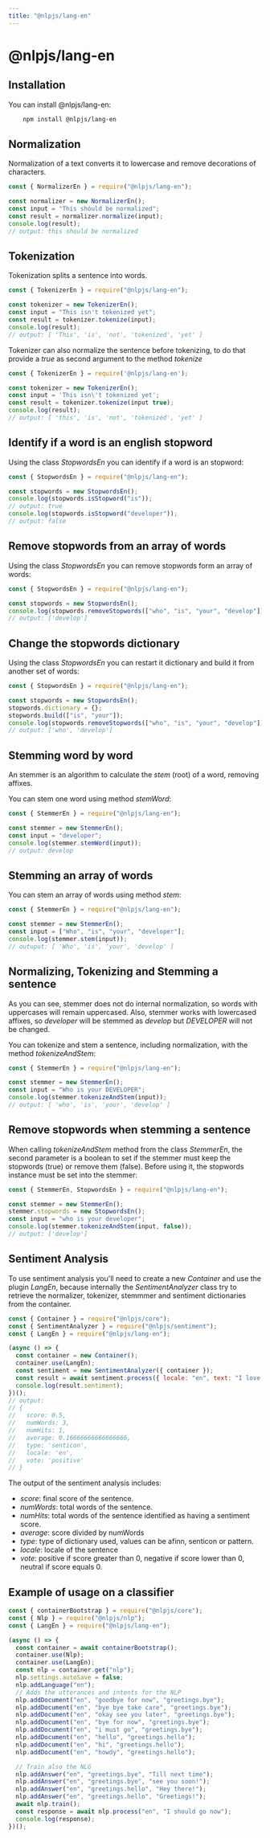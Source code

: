 ```yaml
---
title: "@nlpjs/lang-en"
---
```


# @nlpjs/lang-en

## Installation

You can install @nlpjs/lang-en:

```bash
    npm install @nlpjs/lang-en
```

## Normalization

Normalization of a text converts it to lowercase and remove decorations of characters.

```javascript
const { NormalizerEn } = require("@nlpjs/lang-en");

const normalizer = new NormalizerEn();
const input = "This shóuld be normalized";
const result = normalizer.normalize(input);
console.log(result);
// output: this should be normalized
```

## Tokenization

Tokenization splits a sentence into words.

```javascript
const { TokenizerEn } = require("@nlpjs/lang-en");

const tokenizer = new TokenizerEn();
const input = "This isn't tokenized yet";
const result = tokenizer.tokenize(input);
console.log(result);
// output: [ 'This', 'is', 'not', 'tokenized', 'yet' ]
```

Tokenizer can also normalize the sentence before tokenizing, to do that provide a _true_ as second argument to the method _tokenize_

```javascript
const { TokenizerEn } = require('@nlpjs/lang-en');

const tokenizer = new TokenizerEn();
const input = 'This isn\'t tokenized yet';
const result = tokenizer.tokenize(input true);
console.log(result);
// output: [ 'this', 'is', 'not', 'tokenized', 'yet' ]
```

## Identify if a word is an english stopword

Using the class _StopwordsEn_ you can identify if a word is an stopword:

```javascript
const { StopwordsEn } = require("@nlpjs/lang-en");

const stopwords = new StopwordsEn();
console.log(stopwords.isStopword("is"));
// output: true
console.log(stopwords.isStopword("developer"));
// output: false
```

## Remove stopwords from an array of words

Using the class _StopwordsEn_ you can remove stopwords form an array of words:

```javascript
const { StopwordsEn } = require("@nlpjs/lang-en");

const stopwords = new StopwordsEn();
console.log(stopwords.removeStopwords(["who", "is", "your", "develop"]));
// output: ['develop']
```

## Change the stopwords dictionary

Using the class _StopwordsEn_ you can restart it dictionary and build it from another set of words:

```javascript
const { StopwordsEn } = require("@nlpjs/lang-en");

const stopwords = new StopwordsEn();
stopwords.dictionary = {};
stopwords.build(["is", "your"]);
console.log(stopwords.removeStopwords(["who", "is", "your", "develop"]));
// output: ['who', 'develop']
```

## Stemming word by word

An stemmer is an algorithm to calculate the _stem_ (root) of a word, removing affixes.

You can stem one word using method _stemWord_:

```javascript
const { StemmerEn } = require("@nlpjs/lang-en");

const stemmer = new StemmerEn();
const input = "developer";
console.log(stemmer.stemWord(input));
// output: develop
```

## Stemming an array of words

You can stem an array of words using method _stem_:

```javascript
const { StemmerEn } = require("@nlpjs/lang-en");

const stemmer = new StemmerEn();
const input = ["Who", "is", "your", "developer"];
console.log(stemmer.stem(input));
// outuput: [ 'Who', 'is', 'your', 'develop' ]
```

## Normalizing, Tokenizing and Stemming a sentence

As you can see, stemmer does not do internal normalization, so words with uppercases will remain uppercased.
Also, stemmer works with lowercased affixes, so _developer_ will be stemmed as _develop_ but _DEVELOPER_ will not be changed.

You can tokenize and stem a sentence, including normalization, with the method _tokenizeAndStem_:

```javascript
const { StemmerEn } = require("@nlpjs/lang-en");

const stemmer = new StemmerEn();
const input = "Who is your DEVELOPER";
console.log(stemmer.tokenizeAndStem(input));
// output: [ 'who', 'is', 'your', 'develop' ]
```

## Remove stopwords when stemming a sentence

When calling _tokenizeAndStem_ method from the class _StemmerEn_, the second parameter is a boolean to set if the stemmer must keep the stopwords (true) or remove them (false). Before using it, the stopwords instance must be set into the stemmer:

```javascript
const { StemmerEn, StopwordsEn } = require("@nlpjs/lang-en");

const stemmer = new StemmerEn();
stemmer.stopwords = new StopwordsEn();
const input = "who is your developer";
console.log(stemmer.tokenizeAndStem(input, false));
// output: ['develop']
```

## Sentiment Analysis

To use sentiment analysis you'll need to create a new _Container_ and use the plugin _LangEn_, because internally the _SentimentAnalyzer_ class try to retrieve the normalizer, tokenizer, stemmmer and sentiment dictionaries from the container.

```javascript
const { Container } = require("@nlpjs/core");
const { SentimentAnalyzer } = require("@nlpjs/sentiment");
const { LangEn } = require("@nlpjs/lang-en");

(async () => {
  const container = new Container();
  container.use(LangEn);
  const sentiment = new SentimentAnalyzer({ container });
  const result = await sentiment.process({ locale: "en", text: "I love cats" });
  console.log(result.sentiment);
})();
// output:
// {
//   score: 0.5,
//   numWords: 3,
//   numHits: 1,
//   average: 0.16666666666666666,
//   type: 'senticon',
//   locale: 'en',
//   vote: 'positive'
// }
```

The output of the sentiment analysis includes:

- _score_: final score of the sentence.
- _numWords_: total words of the sentence.
- _numHits_: total words of the sentence identified as having a sentiment score.
- _average_: score divided by numWords
- _type_: type of dictionary used, values can be afinn, senticon or pattern.
- _locale_: locale of the sentence
- _vote_: positive if score greater than 0, negative if score lower than 0, neutral if score equals 0.

## Example of usage on a classifier

```javascript
const { containerBootstrap } = require("@nlpjs/core");
const { Nlp } = require("@nlpjs/nlp");
const { LangEn } = require("@nlpjs/lang-en");

(async () => {
  const container = await containerBootstrap();
  container.use(Nlp);
  container.use(LangEn);
  const nlp = container.get("nlp");
  nlp.settings.autoSave = false;
  nlp.addLanguage("en");
  // Adds the utterances and intents for the NLP
  nlp.addDocument("en", "goodbye for now", "greetings.bye");
  nlp.addDocument("en", "bye bye take care", "greetings.bye");
  nlp.addDocument("en", "okay see you later", "greetings.bye");
  nlp.addDocument("en", "bye for now", "greetings.bye");
  nlp.addDocument("en", "i must go", "greetings.bye");
  nlp.addDocument("en", "hello", "greetings.hello");
  nlp.addDocument("en", "hi", "greetings.hello");
  nlp.addDocument("en", "howdy", "greetings.hello");

  // Train also the NLG
  nlp.addAnswer("en", "greetings.bye", "Till next time");
  nlp.addAnswer("en", "greetings.bye", "see you soon!");
  nlp.addAnswer("en", "greetings.hello", "Hey there!");
  nlp.addAnswer("en", "greetings.hello", "Greetings!");
  await nlp.train();
  const response = await nlp.process("en", "I should go now");
  console.log(response);
})();
```
